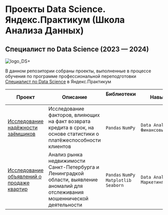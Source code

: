 # Проекты Data Science. Яндекс.Практикум (Школа Анализа Данных)
## Специалист по Data Science (2023 — 2024)
![logo_DS+](https://github.com/Verbasik/Data_science_plus-yandex_praktikum/assets/109856541/b80c6642-d6f8-4398-9e92-cca355f4cb98)

В данном репозитории собраны проекты, выполненные в процессе обучения по программе профессиональной переподготовки [Специалист по Data Science](https://github.com/Verbasik/Yandex.Practicum.DataScience/blob/main/01_Исследование%20надёжности%20заёмщиков/credit_score_project.ipynb) в Яндекс.Практикум

| Проект | Описание | Библиотеки &nbsp; &nbsp; | Навыки &nbsp; &nbsp; |
|---|---|---|---|
| [Исследование надёжности заёмщиков](https://github.com/Verbasik/Yandex.Practicum.DataScience/tree/main/01_Исследование%20надёжности%20заёмщиков) | Исследование факторов, влияющих на факт возврата кредита в срок, на основе статистики о платёжеспособности клиентов | `Pandas` `NumPy` | `Data Analysis`<br>`Финансовый_анализ` |
| [Исследование объявлений о продаже квартир]() | Анализ рынка недвижимости Санкт-Петербурга и Ленинградкой области, выявление аномалий для отслеживания мошеннической деятельности | `Pandas` `NumPy` `Matplotlib` `Seaborn` | `Data Analysis`<br>`Маркетинг_анализ` |

